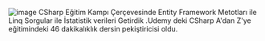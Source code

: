 ![image](https://github.com/user-attachments/assets/2c22295f-971e-4e48-ab71-cf6fa0fc4683)
CSharp Eğitim Kampı  Çerçevesinde  Entity Framework Metotları ile Linq Sorgular ile   İstatistik verileri Getirdik .Udemy deki CSharp A'dan Z'ye eğitimindeki 46  dakikalıklık dersin pekiştiricisi oldu.
